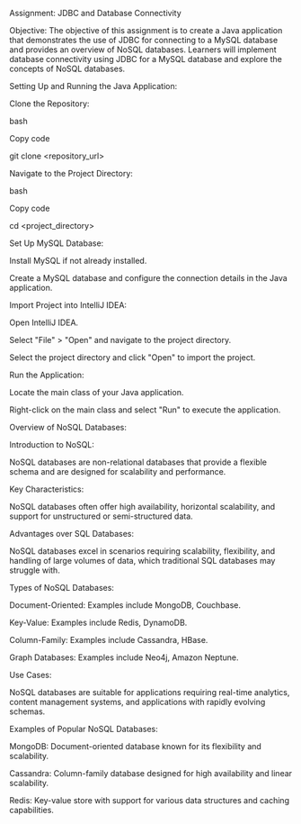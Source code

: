 Assignment: JDBC and Database Connectivity

Objective: The objective of this assignment is to create a Java application that demonstrates the use of JDBC for connecting to a MySQL database and provides an overview of NoSQL databases. Learners will implement database connectivity using JDBC for a MySQL database and explore the concepts of NoSQL databases.

Setting Up and Running the Java Application:

Clone the Repository:

bash

Copy code

git clone <repository_url>

Navigate to the Project Directory:

bash

Copy code

cd <project_directory>

Set Up MySQL Database:

Install MySQL if not already installed.

Create a MySQL database and configure the connection details in the Java application.

Import Project into IntelliJ IDEA:

Open IntelliJ IDEA.

Select "File" > "Open" and navigate to the project directory.

Select the project directory and click "Open" to import the project.

Run the Application:

Locate the main class of your Java application.

Right-click on the main class and select "Run" to execute the application.

Overview of NoSQL Databases:

Introduction to NoSQL:

NoSQL databases are non-relational databases that provide a flexible schema and are designed for scalability and performance.

Key Characteristics:

NoSQL databases often offer high availability, horizontal scalability, and support for unstructured or semi-structured data.

Advantages over SQL Databases:

NoSQL databases excel in scenarios requiring scalability, flexibility, and handling of large volumes of data, which traditional SQL databases may struggle with.

Types of NoSQL Databases:

Document-Oriented: Examples include MongoDB, Couchbase.

Key-Value: Examples include Redis, DynamoDB.

Column-Family: Examples include Cassandra, HBase.

Graph Databases: Examples include Neo4j, Amazon Neptune.

Use Cases:

NoSQL databases are suitable for applications requiring real-time analytics, content management systems, and applications with rapidly evolving schemas.

Examples of Popular NoSQL Databases:

MongoDB: Document-oriented database known for its flexibility and scalability.

Cassandra: Column-family database designed for high availability and linear scalability.

Redis: Key-value store with support for various data structures and caching capabilities.